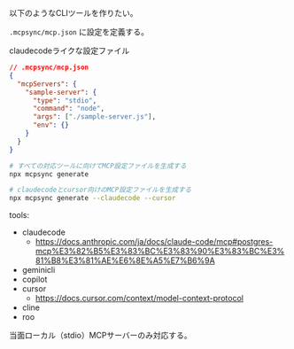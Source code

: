 以下のようなCLIツールを作りたい。

`.mcpsync/mcp.json` に設定を定義する。

claudecodeライクな設定ファイル

```json
// .mcpsync/mcp.json
{
  "mcpServers": {
    "sample-server": {
      "type": "stdio",
      "command": "node",
      "args": ["./sample-server.js"],
      "env": {}
    }
  }
}
```

```bash
# すべての対応ツールに向けてMCP設定ファイルを生成する
npx mcpsync generate

# claudecodeとcursor向けのMCP設定ファイルを生成する
npx mcpsync generate --claudecode --cursor
```

tools:
- claudecode
  - https://docs.anthropic.com/ja/docs/claude-code/mcp#postgres-mcp%E3%82%B5%E3%83%BC%E3%83%90%E3%83%BC%E3%81%B8%E3%81%AE%E6%8E%A5%E7%B6%9A 
- geminicli
- copilot
- cursor
  - https://docs.cursor.com/context/model-context-protocol
- cline
- roo

当面ローカル（stdio）MCPサーバーのみ対応する。
